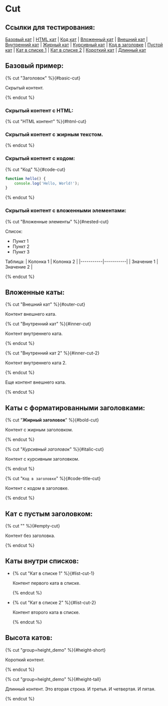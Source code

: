 # Cut

## Ссылки для тестирования:

[Базовый кат](#basic-cut) | [HTML кат](#html-cut) | [Код кат](#code-cut) | [Вложенный кат](#nested-cut) | [Внешний кат](#outer-cut) | [Внутренний кат](#inner-cut) | [Жирный кат](#bold-cut) | [Курсивный кат](#italic-cut) | [Код в заголовке](#code-title-cut) | [Пустой кат](#empty-cut) | [Кат в списке 1](#list-cut-1) | [Кат в списке 2](#list-cut-2) | [Короткий кат](#height-short) | [Длинный кат](#height-tall)

## Базовый пример:

{% cut "Заголовок" %}{#basic-cut}

Скрытый контент.

{% endcut %}

### Скрытый контент с HTML:

{% cut "HTML контент" %}{#html-cut}

### Скрытый контент с <strong>жирным</strong> текстом.

{% endcut %}

### Скрытый контент с кодом:

{% cut "Код" %}{#code-cut}

```javascript
function hello() {
    console.log('Hello, World!');
}
```

{% endcut %}

### Скрытый контент с вложенными элементами:

{% cut "Вложенные элементы" %}{#nested-cut}

Список:
- Пункт 1
- Пункт 2
- Пункт 3

Таблица:
| Колонка 1 | Колонка 2 |
|-----------|-----------|
| Значение 1 | Значение 2 |

{% endcut %}

## Вложенные каты:

{% cut "Внешний кат" %}{#outer-cut}

Контент внешнего ката.

{% cut "Внутренний кат" %}{#inner-cut}

Контент внутреннего ката.

{% endcut %}

{% cut "Внутренний кат 2" %}{#inner-cut-2}

Контент внутреннего ката 2.

{% endcut %}

Еще контент внешнего ката.

{% endcut %}

## Каты с форматированными заголовками:

{% cut "**Жирный заголовок**" %}{#bold-cut}

Контент с жирным заголовком.

{% endcut %}

{% cut "*Курсивный заголовок*" %}{#italic-cut}

Контент с курсивным заголовком.

{% endcut %}

{% cut "`Код в заголовке`" %}{#code-title-cut}

Контент с кодом в заголовке.

{% endcut %}

## Кат с пустым заголовком:

{% cut "" %}{#empty-cut}

Контент без заголовка.

{% endcut %}

## Каты внутри списков:

* {% cut "Кат в списке 1" %}{#list-cut-1}

  Контент первого ката в списке.

  {% endcut %}

* {% cut "Кат в списке 2" %}{#list-cut-2}

  Контент второго ката в списке.

  {% endcut %}

## Высота катов:

{% cut "group=height_demo" %}{#height-short}

Короткий контент.

{% endcut %}

{% cut "group=height_demo" %}{#height-tall}

Длинный контент.
Это вторая строка.
И третья.
И четвертая.
И пятая.

{% endcut %}
